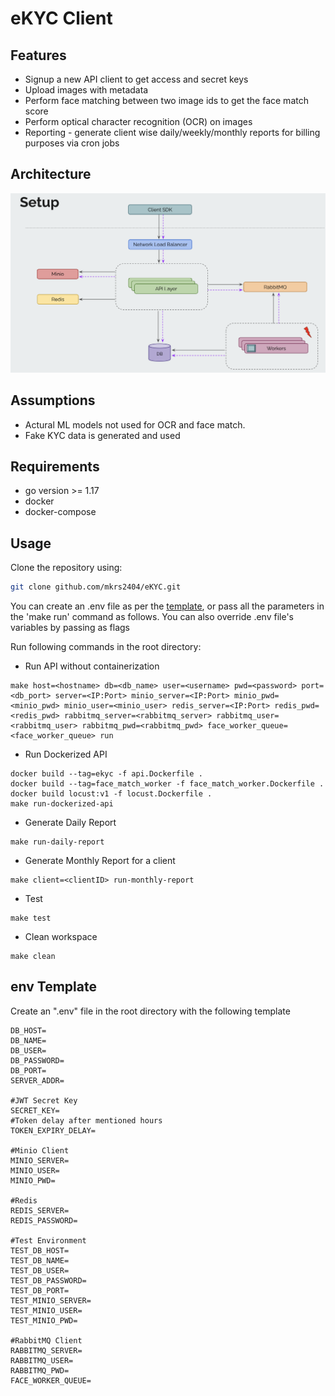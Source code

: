 # eKYC Client

## Features

- Signup a new API client to get access and secret keys
- Upload images with metadata
- Perform face matching between two image ids to get the face match score
- Perform optical character recognition (OCR) on images
- Reporting - generate client wise daily/weekly/monthly reports for billing purposes via cron jobs

## Architecture

![](/app/assets/architecture.png)

## Assumptions

- Actural ML models not used for OCR and face match.
- Fake KYC data is generated and used

## Requirements

- go version >= 1.17
- docker
- docker-compose

## Usage

Clone the repository using:

```bash
git clone github.com/mkrs2404/eKYC.git
```

You can create an .env file as per the [template](#env-template), or pass all the parameters in the 'make run' command as follows. You can also override .env file's variables by passing as flags

Run following commands in the root directory:

- Run API without containerization

```
make host=<hostname> db=<db_name> user=<username> pwd=<password> port=<db_port> server=<IP:Port> minio_server=<IP:Port> minio_pwd=<minio_pwd> minio_user=<minio_user> redis_server=<IP:Port> redis_pwd= <redis_pwd> rabbitmq_server=<rabbitmq_server> rabbitmq_user=<rabbitmq_user> rabbitmq_pwd=<rabbitmq_pwd> face_worker_queue=<face_worker_queue> run
```

- Run Dockerized API

```
docker build --tag=ekyc -f api.Dockerfile .
docker build --tag=face_match_worker -f face_match_worker.Dockerfile .
docker build locust:v1 -f locust.Dockerfile .
make run-dockerized-api
```

- Generate Daily Report
  
```
make run-daily-report
```

- Generate Monthly Report for a client
  
```
make client=<clientID> run-monthly-report
```

- Test

```
make test
```

- Clean workspace

```
make clean
```

## env Template

Create an ".env" file in the root directory with the following template

```
DB_HOST=
DB_NAME=
DB_USER=
DB_PASSWORD=
DB_PORT=
SERVER_ADDR=

#JWT Secret Key
SECRET_KEY=
#Token delay after mentioned hours
TOKEN_EXPIRY_DELAY=

#Minio Client
MINIO_SERVER=
MINIO_USER=
MINIO_PWD=

#Redis
REDIS_SERVER=
REDIS_PASSWORD=

#Test Environment
TEST_DB_HOST=
TEST_DB_NAME=
TEST_DB_USER=
TEST_DB_PASSWORD=
TEST_DB_PORT=
TEST_MINIO_SERVER=
TEST_MINIO_USER=
TEST_MINIO_PWD=

#RabbitMQ Client
RABBITMQ_SERVER=
RABBITMQ_USER=
RABBITMQ_PWD=
FACE_WORKER_QUEUE=
```
